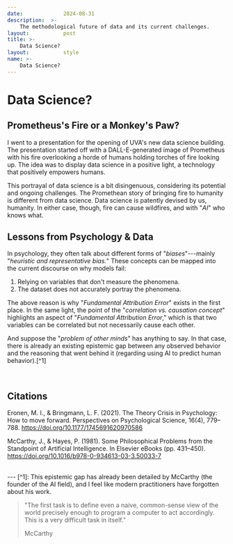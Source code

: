 ```yaml
---
date:             2024-08-31
description:  >-
    The methodological future of data and its current challenges.
layout:           post
title: >-
    Data Science?
layout:           style
name: >-
    Data Science?
---
```


# Data Science?

## Prometheus's Fire or a Monkey's Paw? 

I went to a presentation for the opening of UVA's new data science building. The presentation started off with a DALL-E-generated image of Prometheus with his fire overlooking a horde of humans holding torches of fire looking up. The idea was to display data science in a positive light, a technology that positively empowers humans.

This portrayal of data science is a bit disingenuous, considering its potential and ongoing challenges. The Promethean story of bringing fire to humanity is different from data science. Data science is patently devised by us, humanity. In either case, though, fire can cause wildfires, and with "*AI*" who knows what.

## Lessons from Psychology & Data
 
In psychology, they often talk about different forms of "*biases*"---mainly "*heuristic and representative bias.*" These concepts can be mapped into the current discourse on why models fail: 
1. Relying on variables that don't measure the phenomena.
2. The dataset does not accurately portray the phenomena. 

The above reason is why "*Fundamental Attribution Error*" exists in the first place. In the same light, the point of the "*correlation vs. causation concept*" highlights an aspect of "*Fundamental Attribution Error*," which is that two variables can be correlated but not necessarily cause each other.

And suppose the "*problem of other minds*" has anything to say. In that case, there is already an existing epistemic gap between any observed behavior and the reasoning that went behind it (regarding using AI to predict human behavior).[^1]

<br/>

## Citations

Eronen, M. I., & Bringmann, L. F. (2021). The Theory Crisis in Psychology: How to move forward. Perspectives on Psychological Science, 16(4), 779–788. https://doi.org/10.1177/1745691620970586

McCarthy, J., & Hayes, P. (1981). Some Philosophical Problems from the Standpoint of Artificial Intelligence. In Elsevier eBooks (pp. 431–450). https://doi.org/10.1016/b978-0-934613-03-3.50033-7

<br/>
---
[^1]: This epistemic gap has already been detailed by McCarthy (the founder of the AI field), and I feel like modern practitioners have forgotten about his work.

> "The first task is to define even a naive, common-sense view of the world precisely enough to program a computer to act accordingly. This is a very difficult task in itself."
> <figcaption class="blockquote-footer">McCarthy</figcaption>
